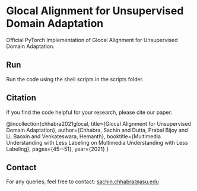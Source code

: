 # Glocal Alignment for Unsupervised Domain Adaptation
Official PyTorch Implementation of Glocal Alignment for Unsupervised Domain Adaptation.

## Run
Run the code using the shell scripts in the scripts folder.

## Citation
If you find the code helpful for your research, please cite our paper:

@incollection{chhabra2021glocal,
  title={Glocal Alignment for Unsupervised Domain Adaptation},
  author={Chhabra, Sachin and Dutta, Prabal Bijoy and Li, Baoxin and Venkateswara, Hemanth},
  booktitle={Multimedia Understanding with Less Labeling on Multimedia Understanding with Less Labeling},
  pages={45--51},
  year={2021}
}

## Contact
For any queries, feel free to contact: sachin.chhabra@asu.edu
